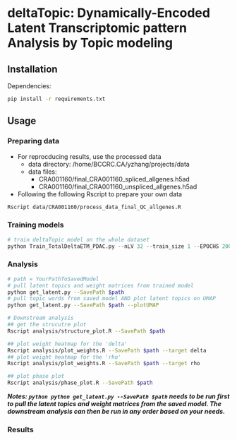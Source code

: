 # deltaTopic: Dynamically-Encoded Latent Transcriptomic pattern Analysis by Topic modeling

## Installation
Dependencies:
```bash
pip install -r requirements.txt
```

## Usage

### Preparing data

- For reprocducing results, use the processed data
    - data directory: /home/BCCRC.CA/yzhang/projects/data
    - data files: 
        - CRA001160/final_CRA001160_spliced_allgenes.h5ad
        - CRA001160/final_CRA001160_unspliced_allgenes.h5ad
- Following the following Rscript to prepare your own data
```bash 
Rscript data/CRA001160/process_data_final_QC_allgenes.R
```
### Training models

```python
# train deltaTopic model on the whole dataset
python Train_TotalDeltaETM_PDAC.py --nLV 32 --train_size 1 --EPOCHS 2000 --lr 0.001
```

### Analysis

```bash
# path = YourPathToSavedModel
# pull latent topics and weight matrices from trained model
python get_latent.py --SavePath $path
# pull topic words from saved model AND plot latent topics on UMAP
python get_latent.py --SavePath $path --plotUMAP

# Downstream analysis
## get the strucutre plot 
Rscript analysis/structure_plot.R --SavePath $path 

## plot weight heatmap for the 'delta'
Rscript analysis/plot_weights.R --SavePath $path --target delta
## plot weight heatmap for the 'rho'
Rscript analysis/plot_weights.R --SavePath $path --target rho

## plot phase plot
Rscript analysis/phase_plot.R --SavePath $path
```
***Notes: ```python python get_latent.py --SavePath $path``` needs to be run first to pull the latent topics and weight matrices from the saved model. The downstream analysis can then be run in any order based on your needs.***

### Results
